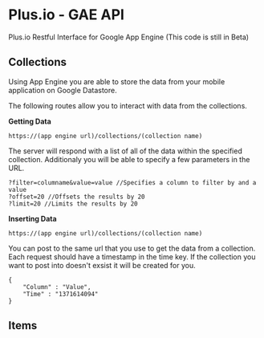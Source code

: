 # Plus.io - GAE API

Plus.io Restful Interface for Google App Engine (This code is still in Beta)


## Collections ##


Using App Engine you are able to store the data from your mobile application on Google Datastore.


The following routes allow you to interact with data from the collections.  
  
  


**Getting Data**

    https://(app engine url)/collections/(collection name)
  

The server will respond with a list of all of the data within the specified collection. Additionaly you will be able to specify a few parameters in the URL.

    ?filter=columname&value=value //Specifies a column to filter by and a value
    ?offset=20 //Offsets the results by 20
    ?limit=20 //Limits the results by 20
  


**Inserting Data**

    https://(app engine url)/collections/(collection name)
  

You can post to the same url that you use to get the data from a collection. Each request should have a timestamp in the time key. If the collection you want to post into doesn't exsist it will be created for you. 

    {
    	"Column" : "Value",
    	"Time" : "1371614094"
    }



## Items ##






